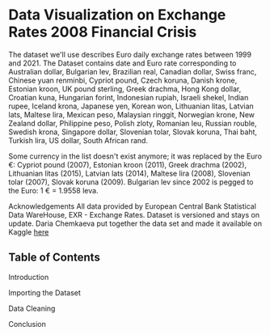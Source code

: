 # Data Visualization on Exchange Rates 2008 Financial Crisis
The dataset we'll use describes Euro daily exchange rates between 1999 and 2021. The Dataset contains date and Euro rate corresponding to Australian dollar, Bulgarian lev, Brazilian real, Canadian dollar, Swiss franc, Chinese yuan renminbi, Cypriot pound, Czech koruna, Danish krone, Estonian kroon, UK pound sterling, Greek drachma, Hong Kong dollar, Croatian kuna, Hungarian forint, Indonesian rupiah, Israeli shekel, Indian rupee, Iceland krona, Japanese yen, Korean won, Lithuanian litas, Latvian lats, Maltese lira, Mexican peso, Malaysian ringgit, Norwegian krone, New Zealand dollar, Philippine peso, Polish zloty, Romanian leu, Russian rouble, Swedish krona, Singapore dollar, Slovenian tolar, Slovak koruna, Thai baht, Turkish lira, US dollar, South African rand.

Some currency in the list doesn't exist anymore; it was replaced by the Euro €: Cypriot pound (2007), Estonian kroon (2011), Greek drachma (2002), Lithuanian litas (2015), Latvian lats (2014), Maltese lira (2008), Slovenian tolar (2007), Slovak koruna (2009).
Bulgarian lev since 2002 is pegged to the Euro: 1 € = 1.9558 leva.

Acknowledgements
All data provided by European Central Bank Statistical Data WareHouse, EXR - Exchange Rates.
Dataset is versioned and stays on update. 
Daria Chemkaeva put together the data set and made it available on Kaggle [here](https://www.kaggle.com/datasets/lsind18/euro-exchange-daily-rates-19992020)
## Table of Contents

Introduction

Importing the Dataset

Data Cleaning

Conclusion
